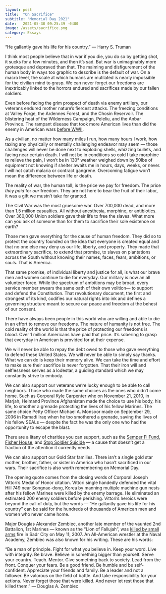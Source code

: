 ```yaml
---
layout: post
title:  "On Sacrifice"
subtitle: "Memorial Day 2021"
date:   2021-05-30 09:25:39 -0400
image: /assets/sacrifice.png
category: Essays
---
```

“He gallantly gave his life for his country.” — Harry S. Truman

I think most people believe that in war if you die, you do so by getting shot, it sucks for a few minutes, and then it’s sad. But war is unimaginably more grotesque and depraved than that. The maiming and disfigurement of the human body in ways too graphic to describe is the default of war. On a macro level, the scale at which humans are mutilated is nearly impossible for the civilian mind to grasp. We can never forget our freedoms are inextricably linked to the horrors endured and sacrifices made by our fallen soldiers. 

Even before facing the grim prospect of death via enemy artillery, our veterans endured mother nature’s fiercest attacks. The freezing conditions at Valley Forge, the Ardennes Forest, and the Chosin Reservoir. The blistering heat of the Wilderness Campaign, Peleliu, and the Anbar Province. The rampant disease that took more American lives than did the enemy in American wars [before WWII](https://pubmed.ncbi.nlm.nih.gov/18192771/).

As a civilian, no matter how many miles I run, how many hours I work, how taxing any physically or mentally challenging endeavor may seem — those challenges will never be done next to exploding shells, whizzing bullets, and facing near certain death. I will not be in conditions so cold I take morphine to relieve the pain, I won’t be in 130° weather weighed down by 50lbs of equipment not knowing if shelter awaits me in hours, days, weeks, or never. I will not catch malaria or contract gangrene. Overcoming fatigue won’t mean the difference between life or death. 

The reality of war, the human toll, is the price we pay for freedom. The price *they paid* for *our* freedom. They are not here to bear the fruit of their labor, it was a gift we mustn’t take for granted.

The Civil War was the most gruesome war. Over 700,000 dead, and more than 1.5 million casualties. All without anesthesia, morphine, or antibiotics. Over 360,000 Union soldiers gave their life to free the slaves. What more can you ask of someone than for them to sacrifice their sole existence on earth? 

Those men gave everything for the cause of human freedom. They did so to protect the country founded on the idea that everyone is created equal and that no one else may deny us our life, liberty, and property. They made that extraordinary sacrifice, to extend that promise, to slaves on plantations across the South without knowing their names, faces, fears, ambitions, or souls. That is America. 

That same promise, of individual liberty and justice for all, is what our brave men and women continue to die for everyday. Our military is now an all volunteer force. While the spectrum of ambitions may be broad, every service member swears the same oath of their own volition— to support and defend the Constitution. That revolutionary document, the first and strongest of its kind, codifies our natural rights into ink and defines a governing structure meant to secure our peace and freedom at the behest of our consent. 

There have always been people in this world who are willing and able to die in an effort to remove our freedoms. The nature of humanity is not free. The cold reality of the world is that the price of protecting our freedoms is blood. Over 1 million Americans have paid that price. It’s sobering to grasp that everyday in American is provided for at their expense. 

We will never be able to repay the debt owed to those who gave everything to defend these United States. We will never be able to simply say thanks. What we can do is keep their memory alive. We can take the time and effort to make sure their sacrifice is never forgotten. That their iron will and selflessness serves as a lodestar, a guiding standard which we may constantly strive to embody. 

We can also support our veterans we’re lucky enough to be able to call neighbors. Those who made the same choices as the ones who didn’t come home. Such as Corporal Kyle Carpenter who on November 21, 2010, in Marjah, Helmand Province Afghanistan made the choice to use his body, his life, to smother a grenade protecting the lives of his fellow Marines. The same choice Petty Officer Michael A. Monsoor made on September 29, 2006 in Ramadi Iraq when he too smothered a grenade, saving the lives of his fellow SEALs — despite the fact he was the only one who had the opportunity to escape the blast. 

There are a litany of charities you can support, such as the [Semper Fi Fund](https://semperfifund.org/), [Fisher House](https://www.fisherhouse.org/), and [Stop Soldier Suicide](http://stopsoldiersuicide.or/) — a cause that doesn’t get a fraction of the attention it currently needs. 

We can also support our Gold Star families. There isn’t a single gold star mother, brother, father, or sister in America who hasn’t sacrificed in our wars. Their sacrifice is also worth remembering on Memorial Day. 

The opening quote comes from the closing words of Corporal Joseph Vittori’s Medal of Honor citation. Vittori single handedly defended the vital Hill 749 near Songnae-dong, Korea by manning multiple machine gun nests after his fellow Marines were killed by the enemy barrage. He eliminated an estimated 200 enemy soldiers before perishing. Vittori’s heroics were beyond the call of duty, but the words — “He gallantly gave his life for his country” can be said for the  hundreds of thousands of American men and women who never came home. 

Major Douglas Alexander Zembiec, another late member of the vaunted 2nd Battalion, 1st Marines — known as the “Lion of Fallujah”, was [killed by small arms](https://www.washingtonpost.com/world/national-security/iconic-marine-maj-zembiec-the-lion-of-fallujah-died-in-the-service-of-the-cia/2014/07/15/71501d2c-0b77-11e4-8c9a-923ecc0c7d23_story.html) fire in Sadr City on May 11, 2007. An All-American wrestler at the Naval Academy, Zembiec was also known for his writing. These are his words:

“Be a man of principle. Fight for what you believe in. Keep your word. Live with integrity. Be brave. Believe in something bigger than yourself. Serve your country. Teach. Mentor. Give something back to society. Lead from the front. Conquer your fears. Be a good friend. Be humble and be self-confident. Appreciate your friends and family. Be a leader and not a follower. Be valorous on the field of battle. And take responsibility for your actions. Never forget those that were killed. And never let rest those that killed them.” — Douglas A. Zembiec
